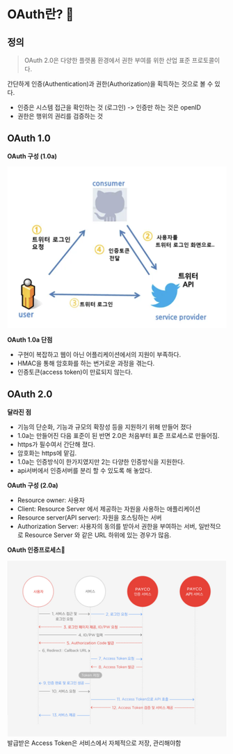 # OAuth란? 🎒

## 정의

> OAuth 2.0은 다양한 플랫폼 환경에서 권한 부여를 위한 산업 표준 프로토콜이다.

간단하게 인증(Authentication)과 권한(Authorization)을 획득하는 것으로 볼 수 있다.

- 인증은 시스템 접근을 확인하는 것 (로그인) -> 인증만 하는 것은 openID
- 권한은 행위의 권리를 검증하는 것

## OAuth 1.0

**OAuth 구성 (1.0a)**

![OAuth1](./Image/oauth1.png)

**OAuth 1.0a 단점**

- 구현이 복잡하고 웹이 아닌 어플리케이션에서의 지원이 부족하다.
- HMAC을 통해 암호화를 하는 번거로운 과정을 겪는다.
- 인증토큰(access token)이 만료되지 않는다.

## OAuth 2.0

**달라진 점**

- 기능의 단순화, 기능과 규모의 확장성 등을 지원하기 위해 만들어 졌다
- 1.0a는 만들어진 다음 표준이 된 반면 2.0은 처음부터 표준 프로세스로 만들어짐.
- https가 필수여서 간단해 졌다.
- 암호화는 https에 맡김.
- 1.0a는 인증방식이 한가지였지만 2는 다양한 인증방식을 지원한다.
- api서버에서 인증서버를 분리 할 수 있도록 해 놓았다.

**OAuth 구성 (2.0a)**

- Resource owner: 사용자
- Client: Resource Server 에서 제공하는 자원을 사용하는 애플리케이션
- Resource server(API server): 자원을 호스팅하는 서버
- Authorization Server: 사용자의 동의를 받아서 권한을 부여하는 서버, 일반적으로 Resource Server 와 같은 URL 하위에 있는 경우가 많음.

**OAuth 인증프로세스**

![OAuth2](./Image/oauth2.png)
발급받은 Access Token은 서비스에서 자체적으로 저장, 관리해야함
